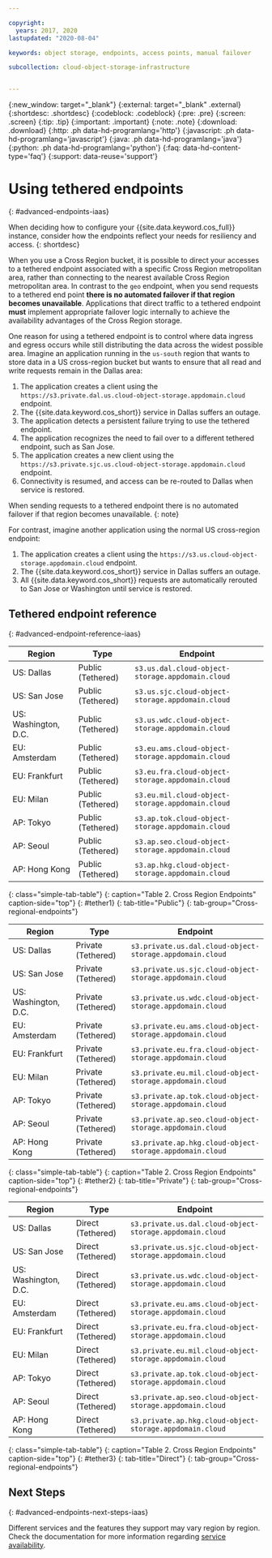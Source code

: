 ```yaml
---

copyright:
  years: 2017, 2020
lastupdated: "2020-08-04"

keywords: object storage, endpoints, access points, manual failover

subcollection: cloud-object-storage-infrastructure


---
```

{:new_window: target="_blank"}
{:external: target="_blank" .external}
{:shortdesc: .shortdesc}
{:codeblock: .codeblock}
{:pre: .pre}
{:screen: .screen}
{:tip: .tip}
{:important: .important}
{:note: .note}
{:download: .download} 
{:http: .ph data-hd-programlang='http'} 
{:javascript: .ph data-hd-programlang='javascript'} 
{:java: .ph data-hd-programlang='java'} 
{:python: .ph data-hd-programlang='python'}
{:faq: data-hd-content-type='faq'}
{:support: data-reuse='support'}

# Using tethered endpoints
{: #advanced-endpoints-iaas}

When deciding how to configure your {{site.data.keyword.cos_full}} instance, consider how the endpoints reflect your needs for resiliency and access.
{: shortdesc}

When you use a Cross Region bucket, it is possible to direct your accesses to a tethered endpoint associated with a specific Cross Region metropolitan area, rather than connecting to the nearest available Cross Region metropolitan area.  In contrast to the `geo` endpoint, when you send requests to a tethered end point **there is no automated failover if that region becomes unavailable**. Applications that direct traffic to a tethered endpoint **must** implement appropriate failover logic internally to achieve the availability advantages of the Cross Region storage. 

One reason for using a tethered endpoint is to control where data ingress and egress occurs while still distributing the data across the widest possible area. Imagine an application running in the `us-south` region that wants to store data in a US cross-region bucket but wants to ensure that all read and write requests remain in the Dallas area:

1. The application creates a client using the `https://s3.private.dal.us.cloud-object-storage.appdomain.cloud` endpoint.
2. The {{site.data.keyword.cos_short}} service in Dallas suffers an outage.
3. The application detects a persistent failure trying to use the tethered endpoint.
4. The application recognizes the need to fail over to a different tethered endpoint, such as San Jose.
5. The application creates a new client using the `https://s3.private.sjc.us.cloud-object-storage.appdomain.cloud` endpoint.
6. Connectivity is resumed, and access can be re-routed to Dallas when service is restored.

When sending requests to a tethered endpoint there is no automated failover if that region becomes unavailable.
{: note}

For contrast, imagine another application using the normal US cross-region endpoint:

1. The application creates a client using the `https://s3.us.cloud-object-storage.appdomain.cloud` endpoint.
1. The {{site.data.keyword.cos_short}} service in Dallas suffers an outage.
2. All {{site.data.keyword.cos_short}} requests are automatically rerouted to San Jose or Washington until service is restored.

## Tethered endpoint reference
{: #advanced-endpoint-reference-iaas}

| Region               | Type              | Endpoint                                         |
|----------------------|-------------------|--------------------------------------------------|
| US: Dallas           | Public (Tethered) | `s3.us.dal.cloud-object-storage.appdomain.cloud` |
| US: San Jose         | Public (Tethered) | `s3.us.sjc.cloud-object-storage.appdomain.cloud` |
| US: Washington, D.C. | Public (Tethered) | `s3.us.wdc.cloud-object-storage.appdomain.cloud` |
| EU: Amsterdam        | Public (Tethered) | `s3.eu.ams.cloud-object-storage.appdomain.cloud` |
| EU: Frankfurt        | Public (Tethered) | `s3.eu.fra.cloud-object-storage.appdomain.cloud` |
| EU: Milan            | Public (Tethered) | `s3.eu.mil.cloud-object-storage.appdomain.cloud` |
| AP: Tokyo            | Public (Tethered) | `s3.ap.tok.cloud-object-storage.appdomain.cloud` |
| AP: Seoul            | Public (Tethered) | `s3.ap.seo.cloud-object-storage.appdomain.cloud` |
| AP: Hong Kong        | Public (Tethered) | `s3.ap.hkg.cloud-object-storage.appdomain.cloud` |
{: class="simple-tab-table"}
{: caption="Table 2. Cross Region Endpoints" caption-side="top"}
{: #tether1}
{: tab-title="Public"}
{: tab-group="Cross-regional-endpoints"}

| Region               | Type               | Endpoint                                                 |
|----------------------|--------------------|----------------------------------------------------------|
| US: Dallas           | Private (Tethered) | `s3.private.us.dal.cloud-object-storage.appdomain.cloud` |
| US: San Jose         | Private (Tethered) | `s3.private.us.sjc.cloud-object-storage.appdomain.cloud` |
| US: Washington, D.C. | Private (Tethered) | `s3.private.us.wdc.cloud-object-storage.appdomain.cloud` |
| EU: Amsterdam        | Private (Tethered) | `s3.private.eu.ams.cloud-object-storage.appdomain.cloud` |
| EU: Frankfurt        | Private (Tethered) | `s3.private.eu.fra.cloud-object-storage.appdomain.cloud` |
| EU: Milan            | Private (Tethered) | `s3.private.eu.mil.cloud-object-storage.appdomain.cloud` |
| AP: Tokyo            | Private (Tethered) | `s3.private.ap.tok.cloud-object-storage.appdomain.cloud` |
| AP: Seoul            | Private (Tethered) | `s3.private.ap.seo.cloud-object-storage.appdomain.cloud` |
| AP: Hong Kong        | Private (Tethered) | `s3.private.ap.hkg.cloud-object-storage.appdomain.cloud` |
{: class="simple-tab-table"}
{: caption="Table 2. Cross Region Endpoints" caption-side="top"}
{: #tether2}
{: tab-title="Private"}
{: tab-group="Cross-regional-endpoints"}

| Region               | Type              | Endpoint                                                 |
|----------------------|-------------------|----------------------------------------------------------|
| US: Dallas           | Direct (Tethered) | `s3.private.us.dal.cloud-object-storage.appdomain.cloud` |
| US: San Jose         | Direct (Tethered) | `s3.private.us.sjc.cloud-object-storage.appdomain.cloud` |
| US: Washington, D.C. | Direct (Tethered) | `s3.private.us.wdc.cloud-object-storage.appdomain.cloud` |
| EU: Amsterdam        | Direct (Tethered) | `s3.private.eu.ams.cloud-object-storage.appdomain.cloud` |
| EU: Frankfurt        | Direct (Tethered) | `s3.private.eu.fra.cloud-object-storage.appdomain.cloud` |
| EU: Milan            | Direct (Tethered) | `s3.private.eu.mil.cloud-object-storage.appdomain.cloud` |
| AP: Tokyo            | Direct (Tethered) | `s3.private.ap.tok.cloud-object-storage.appdomain.cloud` |
| AP: Seoul            | Direct (Tethered) | `s3.private.ap.seo.cloud-object-storage.appdomain.cloud` |
| AP: Hong Kong        | Direct (Tethered) | `s3.private.ap.hkg.cloud-object-storage.appdomain.cloud` |
{: class="simple-tab-table"}
{: caption="Table 2. Cross Region Endpoints" caption-side="top"}
{: #tether3}
{: tab-title="Direct"}
{: tab-group="Cross-regional-endpoints"}

## Next Steps
{: #advanced-endpoints-next-steps-iaas}

Different services and the features they support may vary region by region. Check the documentation for more information regarding [service availability](/docs/cloud-object-storage?topic=cloud-object-storage-service-availability).
